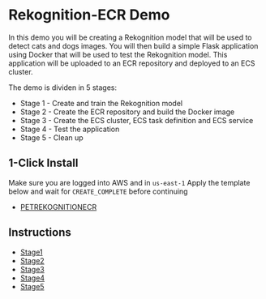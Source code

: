 # Rekognition-ECR Demo

In this demo you will be creating a Rekognition model that will be used to detect cats and dogs images. You will then build a simple Flask application using Docker that will be used to test the Rekognition model. This application will be uploaded to an ECR repository and deployed to an ECS cluster.

The demo is dividen in 5 stages:

- Stage 1 - Create and train the Rekognition model
- Stage 2 - Create the ECR repository and build the Docker image
- Stage 3 - Create the ECS cluster, ECS task definition and ECS service
- Stage 4 - Test the application
- Stage 5 - Clean up

## 1-Click Install
Make sure you are logged into AWS and in `us-east-1`
Apply the template below and wait for `CREATE_COMPLETE` before continuing

- [PETREKOGNITIONECR](https://console.aws.amazon.com/cloudformation/home?region=us-east-1#/stacks/create/review?templateURL=https://learn-cantrill-labs.s3.amazonaws.com/aws-pet-rekognition-ecr/APPCFN.yaml&stackName=PETREKOGNITIONECR)

## Instructions

- [Stage1](./02_LABINSTRUCTIONS/STAGE%201%20-%20Create%20and%20train%20the%20Rekognition%20model.md)
- [Stage2](./02_LABINSTRUCTIONS/STAGE%202%20-%20Create%20the%20ECR%20repository%20and%20build%20the%20Docker%20image.md)
- [Stage3](./02_LABINSTRUCTIONS/STAGE%203%20-%20Create%20the%20ECS%20cluster%2C%20ECS%20task%20definition%20and%20ECS%20service.md)
- [Stage4](./02_LABINSTRUCTIONS/STAGE%204%20-%20Test%20the%20application.md)
- [Stage5](./02_LABINSTRUCTIONS/STAGE%205%20-%20Clean%20up.md)